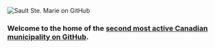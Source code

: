 ![Sault Ste. Marie on GitHub](https://cityssm.github.io/.github/profile/header.png)

### Welcome to the home of the [second most active Canadian municipality on GitHub](https://cityssm.github.io/municipal-github-rankings/).
